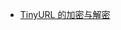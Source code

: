 * [TinyURL 的加密与解密](https://github.com/woai3c/leetcode/blob/master/medium/encode-and-decode-tinyur.md)
